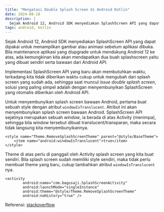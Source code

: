 ```yaml
---
title: "Mengatasi Double Splash Screen di Android Kotlin"
date: 2024-08-18
description: |
  Sejak Android 12, Android SDK menyediakan SplashScreen API yang dapat dipakai untuk menampilkan gambar atau animasi sebelum aplikasi dibuka. Bila maintenance aplikasi yang diupgrade untuk mendukung Android 12 ke atas, ada kemungkinan kita akan mendapatkan dua buah splashscreen yaitu yang dibuat sendiri serta bawaan dari Android API.
tags: android, kotlin
---
```


Sejak Android 12, Android SDK menyediakan SplashScreen API yang dapat dipakai untuk menampilkan gambar atau animasi sebelum aplikasi dibuka. Bila maintenance aplikasi yang diupgrade untuk mendukung Android 12 ke atas, ada kemungkinan kita akan mendapatkan dua buah splashscreen yaitu yang dibuat sendiri serta bawaan dari Android API.

Implementasi SplashScreen API yang baru akan membutuhkan waktu, terkadang kita tidak diberikan waktu cukup untuk mengubah dari splash screen yang sudah ada, sehingga saat muncul  _issue_  _double splash screen_, solusi yang paling simpel adalah dengan menyembunyikan SplashScreen yang otomatis diberikan oleh Android API.

Untuk menyembunyikan splash screen bawaan Android, pertama buat sebuah style dengan atribut  `windowIsTranslucent`. Atribut ini akan menyembunyikan splash screen bawaan Android. SplashScreen API sejatinya merupakan sebuah  _window_, ia berada di atas Activity (menimpa), sehingga bila window tersebut dibuat translucent/transparan, maka secara tidak langsung kita menyembunyikannya.

```
<style name="Theme.RemoveSplashScreenTheme" parent="@style/BaseTheme">
    <item name="android:windowIsTranslucent">true</item>
</style>
```

Theme di atas perlu di panggail oleh Activity splash screen yang kita buat sendiri. Bila splash screen sudah memiliki style sendiri, maka tidak perlu membuat theme yang baru, cukup tambahkan atribut  `windowIsTranslucent`  nya.

```
<activity
        android:name="com.bagusaji.SplashScreenActivity"
        android:launchMode="singleInstance"
        android:theme="@style/Theme.RemoveSplashScreenTheme"
        android:noHistory="true" />
```

Referensi: [stackoverflow](https://stackoverflow.com/questions/67921860/disable-android-12-default-splash-screen)
